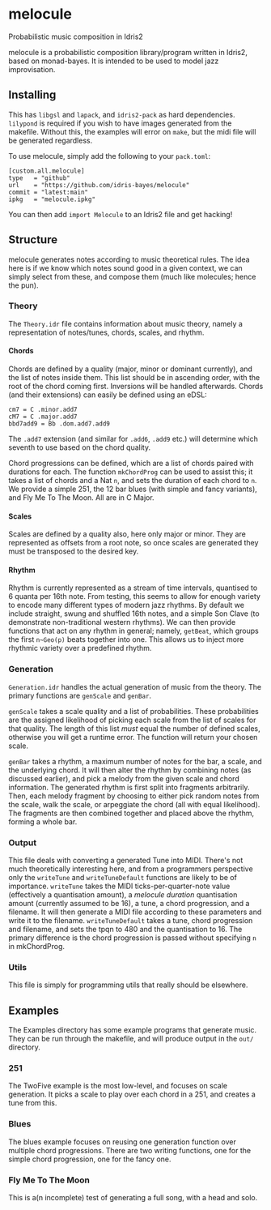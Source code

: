 # melocule
Probabilistic music composition in Idris2

melocule is a probabilistic composition library/program written in Idris2, based on monad-bayes.
It is intended to be used to model jazz improvisation.

## Installing
This has `libgsl` and `lapack`, and `idris2-pack` as hard dependencies.
`lilypond` is required if you wish to have images generated from the makefile.
Without this, the examples will error on `make`, but the midi file will be generated regardless.

To use melocule, simply add the following to your `pack.toml`:
```
[custom.all.melocule]
type   = "github"
url    = "https://github.com/idris-bayes/melocule"
commit = "latest:main"
ipkg   = "melocule.ipkg"
```
You can then add `import Melocule` to an Idris2 file and get hacking!

## Structure
melocule generates notes according to music theoretical rules.
The idea here is if we know which notes sound good in a given context, we can simply select from these, and compose them (much like molecules; hence the pun).

### Theory
The `Theory.idr` file contains information about music theory, namely a representation of notes/tunes, chords, scales, and rhythm.

#### Chords
Chords are defined by a quality (major, minor or dominant currently), and the list of notes inside them.
This list should be in ascending order, with the root of the chord coming first. Inversions will be handled afterwards.
Chords (and their extensions) can easily be defined using an eDSL:
```
cm7 = C .minor.add7
cM7 = C .major.add7
bbd7add9 = Bb .dom.add7.add9
```
The `.add7` extension (and similar for `.add6`, `.add9` etc.) will determine which seventh to use based on the chord quality.

Chord progressions can be defined, which are a list of chords paired with durations for each.
The function `mkChordProg` can be used to assist this; it takes a list of chords and a Nat `n`, and sets the duration of each chord to `n`.
We provide a simple 251, the 12 bar blues (with simple and fancy variants), and Fly Me To The Moon. All are in C Major.

#### Scales
Scales are defined by a quality also, here only major or minor.
They are represented as offsets from a root note, so once scales are generated they must be transposed to the desired key.

#### Rhythm
Rhythm is currently represented as a stream of time intervals, quantised to 6 quanta per 16th note.
From testing, this seems to allow for enough variety to encode many different types of modern jazz rhythms.
By default we include straight, swung and shuffled 16th notes, and a simple Son Clave (to demonstrate non-traditional western rhythms).
We can then provide functions that act on any rhythm in general; namely, `getBeat`, which groups the first `n~Geo(p)` beats together into one.
This allows us to inject more rhythmic variety over a predefined rhythm.

### Generation
`Generation.idr` handles the actual generation of music from the theory. The primary functions are `genScale` and `genBar`.

`genScale` takes a scale quality and a list of probabilities.
These probabilities are the assigned likelihood of picking each scale from the list of scales for that quality.
The length of this list *must* equal the number of defined scales, otherwise you will get a runtime error.
The function will return your chosen scale.

`genBar` takes a rhythm, a maximum number of notes for the bar, a scale, and the underlying chord.
It will then alter the rhythm by combining notes (as discussed earlier), and pick a melody from the given scale and chord information.
The generated rhythm is first split into fragments arbitrarily.
Then, each melody fragment by choosing to either pick random notes from the scale, walk the scale, or arpeggiate the chord (all with equal likelihood).
The fragments are then combined together and placed above the rhythm, forming a whole bar.

### Output
This file deals with converting a generated Tune into MIDI.
There's not much theoretically interesting here, and from a programmers perspective only the `writeTune` and `writeTuneDefault` functions are likely to be of importance.
`writeTune` takes the MIDI ticks-per-quarter-note value (effectively a quantisation amount), a *melocule duration* quantisation amount (currently assumed to be 16), a tune, a chord progression, and a filename.
It will then generate a MIDI file according to these parameters and write it to the filename.
`writeTuneDefault` takes a tune, chord progression and filename, and sets the tpqn to 480 and the quantisation to 16.
The primary difference is the chord progression is passed without specifying `n` in mkChordProg.

### Utils
This file is simply for programming utils that really should be elsewhere.

## Examples
The Examples directory has some example programs that generate music.
They can be run through the makefile, and will produce output in the `out/` directory.

### 251
The TwoFive example is the most low-level, and focuses on scale generation.
It picks a scale to play over each chord in a 251, and creates a tune from this.

### Blues
The blues example focuses on reusing one generation function over multiple chord progressions.
There are two writing functions, one for the simple chord progression, one for the fancy one.

### Fly Me To The Moon
This is a(n incomplete) test of generating a full song, with a head and solo.
